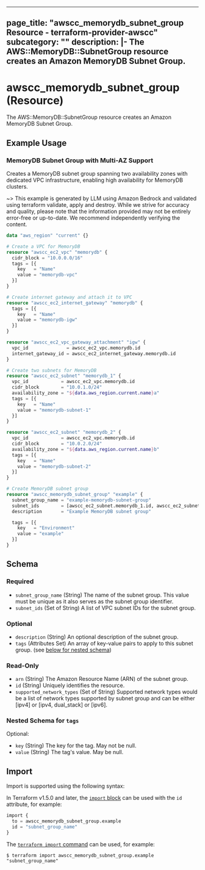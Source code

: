 
---
page_title: "awscc_memorydb_subnet_group Resource - terraform-provider-awscc"
subcategory: ""
description: |-
  The AWS::MemoryDB::SubnetGroup resource creates an Amazon MemoryDB Subnet Group.
---

# awscc_memorydb_subnet_group (Resource)

The AWS::MemoryDB::SubnetGroup resource creates an Amazon MemoryDB Subnet Group.

## Example Usage

### MemoryDB Subnet Group with Multi-AZ Support

Creates a MemoryDB subnet group spanning two availability zones with dedicated VPC infrastructure, enabling high availability for MemoryDB clusters.

~> This example is generated by LLM using Amazon Bedrock and validated using terraform validate, apply and destroy. While we strive for accuracy and quality, please note that the information provided may not be entirely error-free or up-to-date. We recommend independently verifying the content.

```terraform
data "aws_region" "current" {}

# Create a VPC for MemoryDB
resource "awscc_ec2_vpc" "memorydb" {
  cidr_block = "10.0.0.0/16"
  tags = [{
    key   = "Name"
    value = "memorydb-vpc"
  }]
}

# Create internet gateway and attach it to VPC
resource "awscc_ec2_internet_gateway" "memorydb" {
  tags = [{
    key   = "Name"
    value = "memorydb-igw"
  }]
}

resource "awscc_ec2_vpc_gateway_attachment" "igw" {
  vpc_id              = awscc_ec2_vpc.memorydb.id
  internet_gateway_id = awscc_ec2_internet_gateway.memorydb.id
}

# Create two subnets for MemoryDB
resource "awscc_ec2_subnet" "memorydb_1" {
  vpc_id            = awscc_ec2_vpc.memorydb.id
  cidr_block        = "10.0.1.0/24"
  availability_zone = "${data.aws_region.current.name}a"
  tags = [{
    key   = "Name"
    value = "memorydb-subnet-1"
  }]
}

resource "awscc_ec2_subnet" "memorydb_2" {
  vpc_id            = awscc_ec2_vpc.memorydb.id
  cidr_block        = "10.0.2.0/24"
  availability_zone = "${data.aws_region.current.name}b"
  tags = [{
    key   = "Name"
    value = "memorydb-subnet-2"
  }]
}

# Create MemoryDB subnet group
resource "awscc_memorydb_subnet_group" "example" {
  subnet_group_name = "example-memorydb-subnet-group"
  subnet_ids        = [awscc_ec2_subnet.memorydb_1.id, awscc_ec2_subnet.memorydb_2.id]
  description       = "Example MemoryDB subnet group"

  tags = [{
    key   = "Environment"
    value = "example"
  }]
}
```

<!-- schema generated by tfplugindocs -->
## Schema

### Required

- `subnet_group_name` (String) The name of the subnet group. This value must be unique as it also serves as the subnet group identifier.
- `subnet_ids` (Set of String) A list of VPC subnet IDs for the subnet group.

### Optional

- `description` (String) An optional description of the subnet group.
- `tags` (Attributes Set) An array of key-value pairs to apply to this subnet group. (see [below for nested schema](#nestedatt--tags))

### Read-Only

- `arn` (String) The Amazon Resource Name (ARN) of the subnet group.
- `id` (String) Uniquely identifies the resource.
- `supported_network_types` (Set of String) Supported network types would be a list of network types supported by subnet group and can be either [ipv4] or [ipv4, dual_stack] or [ipv6].

<a id="nestedatt--tags"></a>
### Nested Schema for `tags`

Optional:

- `key` (String) The key for the tag. May not be null.
- `value` (String) The tag's value. May be null.

## Import

Import is supported using the following syntax:

In Terraform v1.5.0 and later, the [`import` block](https://developer.hashicorp.com/terraform/language/import) can be used with the `id` attribute, for example:

```terraform
import {
  to = awscc_memorydb_subnet_group.example
  id = "subnet_group_name"
}
```

The [`terraform import` command](https://developer.hashicorp.com/terraform/cli/commands/import) can be used, for example:

```shell
$ terraform import awscc_memorydb_subnet_group.example "subnet_group_name"
```

